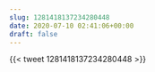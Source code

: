 ```yaml
---
slug: 1281418137234280448
date: 2020-07-10 02:41:06+00:00
draft: false
---
```


{{< tweet 1281418137234280448 >}}
